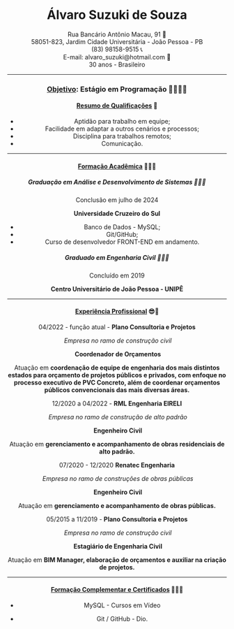# <center>Álvaro Suzuki de Souza </center>

<center> Rua Bancário Antônio Macau, 91 🏡</center>
<center> 58051-823, Jardim Cidade Universitária - João Pessoa - PB <center>
<center> (83) 98158-9515 📞</center>
<center> E-mail: alvaro_suzuki@hotmail.com 🧧</center>
<center> 30 anos - Brasileiro</center>


---



### <center><u>Objetivo</u>: Estágio em Programação 👨🏽‍💻🤯</center>





#### <u>Resumo de Qualificações</u> 🤩

- Aptidão para trabalho em equipe;
- Facilidade em adaptar a outros cenários e processos;
- Disciplina para trabalhos remotos;
- Comunicação.

---

#### <u>Formação Acadêmica</u> 👨🏽‍🎓

##### Graduação em Análise e Desenvolvimento de Sistemas 👨🏽‍💻 

Conclusão em julho de 2024

**Universidade Cruzeiro do Sul**

- Banco de Dados - MySQL;
- Git/GitHub;
- Curso de desenvolvedor FRONT-END em andamento.





##### Graduado em Engenharia Civil 👷🏽‍♂️

Concluído em 2019

**Centro Universitário de João Pessoa - UNIPÊ**

---



#### <u>Experiência Profissional</u> 😎🤑

04/2022 - função atual - **Plano Consultoria e Projetos**

​                                      *Empresa no ramo de construção civil*

​                                      **Coordenador de Orçamentos**

Atuação em **coordenação de equipe de engenharia dos mais distintos estados para orçamento de projetos públicos e privados, com enfoque no processo executivo de PVC Concreto, além de coordenar orçamentos públicos convencionais das mais diversas áreas.**





12/2020 a 04/2022 - **RML Engenharia EIRELI**

​                                      *Empresa no ramo de construção de alto padrão*

​                                      **Engenheiro Civil**

Atuação em **gerenciamento e acompanhamento de obras residenciais de alto padrão.**





07/2020 - 12/2020 **Renatec Engenharia**

​                                      *Empresa no ramo de construções de obras públicas*

​                                      **Engenheiro Civil**

Atuação em **gerenciamento e acompanhamento de obras públicas.**





05/2015 a 11/2019 - **Plano Consultoria e Projetos**

​                                      *Empresa no ramo de construção civil*

​                                      **Estagiário de Engenharia Civil**

Atuação em **BIM Manager, elaboração de orçamentos e auxiliar na criação de projetos.**

---



#### <u>Formação Complementar e Certificados</u> 💪🏽😎

- MySQL - Cursos em Vídeo

- Git / GitHub - Dio.









